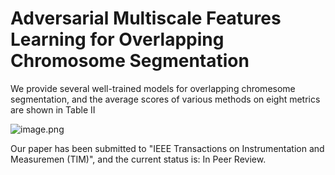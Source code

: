 # Adversarial Multiscale Features Learning for Overlapping Chromosome Segmentation 
We provide several well-trained models for overlapping chromesome segmentation, and the average scores of various methods on eight metrics are shown in Table II

![image.png](https://github.com/liyemei/AFML/blob/master/results/Table%20II.png)

Our paper has been submitted to "IEEE Transactions on Instrumentation and Measuremen (TIM)", and the current status is: In Peer Review.


